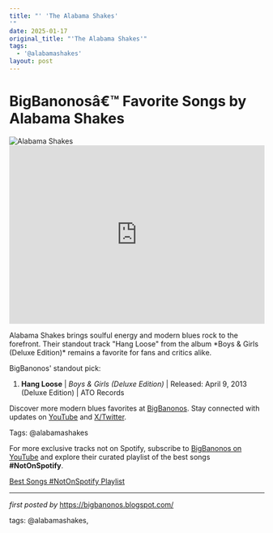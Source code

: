 ```yaml
---
title: "' 'The Alabama Shakes'
'"
date: 2025-01-17
original_title: "'The Alabama Shakes'"
tags:
  - '@alabamashakes'
layout: post
---
```

<!-- Title of the Post -->
<h1 >BigBanonosâ€™ Favorite Songs by Alabama Shakes</h1> <!-- Featured Image -->
<div > <img src="https://i.scdn.co/image/ab6775700000ee85f27236bdb9a200478c8d634c" alt="Alabama Shakes">
</div> <!-- Spotify Embed -->
<div > <iframe src="https://open.spotify.com/embed/playlist/46DcOGQRhSRNwgeS8GPiuP?utm_source=generator" width="100%" height="352" frameBorder="0" allowfullscreen="" allow="autoplay; clipboard-write; encrypted-media; fullscreen; picture-in-picture" loading="lazy"></iframe>
</div> <!-- Introductory Text -->
<p >Alabama Shakes brings soulful energy and modern blues rock to the forefront. Their standout track "Hang Loose" from the album *Boys & Girls (Deluxe Edition)* remains a favorite for fans and critics alike.</p> <!-- Song Highlights -->
<div > <p>BigBanonos' standout pick:</p> <ol> <li><strong>Hang Loose</strong> | <em>Boys & Girls (Deluxe Edition)</em> | Released: April 9, 2013 (Deluxe Edition) | ATO Records</li> </ol>
</div> <!-- Footer Links -->
<div > <p>Discover more modern blues favorites at <a href="https://bigbanonos.blogspot.com/" target="_blank">BigBanonos</a>. Stay connected with updates on <a href="https://www.youtube.com/@BigBanonos" target="_blank">YouTube</a> and <a href="https://x.com/bigbanonos" target="_blank">X/Twitter</a>.</p>
</div> <!-- Tags -->
<p >Tags: @alabamashakes</p>


<!--Subscribe and Playlist Links-->
<div>
    <p>For more exclusive tracks not on Spotify, subscribe to <a href="https://www.youtube.com/@BigBanonos" target="_blank">BigBanonos on YouTube</a> and explore their curated playlist of the best songs <strong>#NotOnSpotify</strong>.</p>
    <p><a href="https://www.youtube.com/playlist?list=PLtuNtuTatqI0kFahUCbtbfenC_ET5O_tr" target="_blank">Best Songs #NotOnSpotify Playlist<br /></a></p></div>

<hr />

<p><em>first posted by</em> <a href="https://bigbanonos.blogspot.com/" rel="noopener" target="_new">https://bigbanonos.blogspot.com/</a></p>

<p>tags: @alabamashakes,</p>
